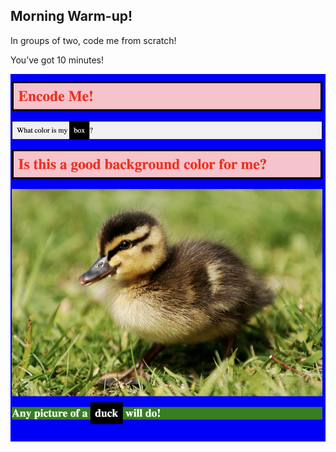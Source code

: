 ## Morning Warm-up!

In groups of two, code me from scratch!

You’ve got 10 minutes!

![Encode Image](./EncodeMe.png)
